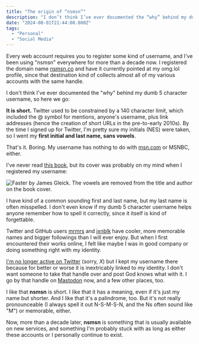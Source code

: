 ```yaml
---
title: "The origin of “nsmsn”"
description: "I don’t think I’ve ever documented the “why” behind my dumb 5 character username, so here we go… "
date: "2024-08-01T21:44:00.000Z"
tags: 
  - "Personal"
  - "Social Media"
---
```


Every web account requires you to register some kind of username, and I've been using "nsmsn" everywhere for more than a decade now. I registered the domain name [nsmsn.co](https://nsmsn.co/) and have it currently pointed at my omg.lol profile, since that destination kind of collects almost all of my various accounts with the same handle.

I don't think I've ever documented the "why" behind my dumb 5 character username, so here we go:

**It is short.** Twitter used to be constrained by a 140 character limit, which included the @ symbol for mentions, anyone's username, plus link addresses (hence the creation of short URLs in the pre-to-early 2010s). By the time I signed up for Twitter, I'm pretty sure my initials (NES) were taken, so I went my **first initial and last name, sans vowels**.

That's it. Boring. My username has nothing to do with [msn.com](https://www.msn.com/) or MSNBC, either.

I've never read [this book](https://www.penguinrandomhouse.com/books/60761/faster-by-james-gleick/), but its cover was probably on my mind when I registered my username:

![Faster by James Gleick. The vowels are removed from the title and author on the book cover.](/img/post-images/fstr-book-cover.jpg)

I have kind of a common sounding first and last name, but my last name is often misspelled. I don't even know if my dumb 5 character username helps anyone remember how to spell it correctly, since it itself is kind of forgettable.

Twitter and GitHub users [mrmrs](https://mrmrs.cc/) and [jxnblk](https://jxnblk.com/) have cooler, more memorable names and bigger followings than I will ever enjoy. But when I first encountered their works online, I felt like maybe I was in good company or doing something right with my identity.

[I'm no longer active on Twitter](/posts/2022-ditch-twitter.html) (sorry, _X_) but I kept my username there because for better or worse it is inextricably linked to my identity. I don't want someone to take that handle over and post God knows what with it. I go by that handle on [Mastodon](https://social.lol/@nsmsn) now, and a few other places, too.

I like that **nsmsn** is short. I like that it has a meaning, even if it's just my name but shorter. And I like that it's a palindrome, too. But it's not really pronounceable (I always spell it out N-S-M-S-N, and the Ns often sound like "M") or memorable, either.

Now, more than a decade later, **nsmsn** is something that is usually available on new services, and something I'm probably stuck with as long as either these accounts or I personally continue to exist.
